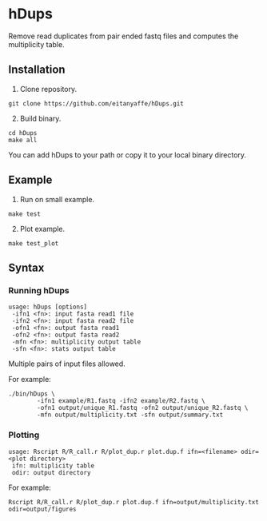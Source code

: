 # hDups

Remove read duplicates from pair ended fastq files and computes the multiplicity table.

## Installation

1. Clone repository.
```
git clone https://github.com/eitanyaffe/hDups.git
```

2. Build binary.
```
cd hDups
make all
```

You can add hDups to your path or copy it to your local binary directory.

## Example


1. Run on small example.
```
make test
```

2. Plot example.
```
make test_plot
```

## Syntax

### Running hDups

```
usage: hDups [options]
 -ifn1 <fn>: input fasta read1 file
 -ifn2 <fn>: input fasta read2 file
 -ofn1 <fn>: output fasta read1
 -ofn2 <fn>: output fasta read2
 -mfn <fn>: multiplicity output table
 -sfn <fn>: stats output table
```

Multiple pairs of input files allowed.

For example:
```
./bin/hDups \
		-ifn1 example/R1.fastq -ifn2 example/R2.fastq \
		-ofn1 output/unique_R1.fastq -ofn2 output/unique_R2.fastq \
		-mfn output/multiplicity.txt -sfn output/summary.txt
```

### Plotting

```
usage: Rscript R/R_call.r R/plot_dup.r plot.dup.f ifn=<filename> odir=<plot directory>
 ifn: multiplicity table
 odir: output directory
```

For example:
```
Rscript R/R_call.r R/plot_dup.r plot.dup.f ifn=output/multiplicity.txt odir=output/figures
```